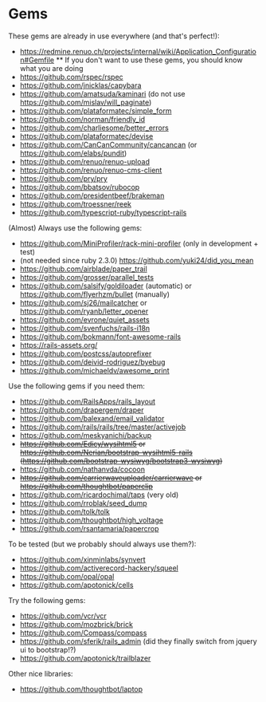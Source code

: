 # Gems

These gems are already in use everywhere (and that's perfect!):

* https://redmine.renuo.ch/projects/internal/wiki/Application_Configuration#Gemfile
** If you don't want to use these gems, you should know what you are doing
* https://github.com/rspec/rspec
* https://github.com/jnicklas/capybara
* https://github.com/amatsuda/kaminari (do not use https://github.com/mislav/will_paginate)
* https://github.com/plataformatec/simple_form
* https://github.com/norman/friendly_id
* https://github.com/charliesome/better_errors
* https://github.com/plataformatec/devise
* https://github.com/CanCanCommunity/cancancan (or https://github.com/elabs/pundit)
* https://github.com/renuo/renuo-upload
* https://github.com/renuo/renuo-cms-client
* https://github.com/pry/pry
* https://github.com/bbatsov/rubocop
* https://github.com/presidentbeef/brakeman
* https://github.com/troessner/reek
* https://github.com/typescript-ruby/typescript-rails

(Almost) Always use the following gems:

* https://github.com/MiniProfiler/rack-mini-profiler (only in development + test)
* (not needed since ruby 2.3.0) https://github.com/yuki24/did_you_mean
* https://github.com/airblade/paper_trail
* https://github.com/grosser/parallel_tests
* https://github.com/salsify/goldiloader (automatic) or https://github.com/flyerhzm/bullet (manually)
* https://github.com/sj26/mailcatcher or https://github.com/ryanb/letter_opener
* https://github.com/evrone/quiet_assets
* https://github.com/svenfuchs/rails-i18n
* https://github.com/bokmann/font-awesome-rails
* https://rails-assets.org/
* https://github.com/postcss/autoprefixer
* https://github.com/deivid-rodriguez/byebug
* https://github.com/michaeldv/awesome_print


Use the following gems if you need them:

* https://github.com/RailsApps/rails_layout
* https://github.com/drapergem/draper
* https://github.com/balexand/email_validator
* https://github.com/rails/rails/tree/master/activejob
* https://github.com/meskyanichi/backup
* ~~https://github.com/Edicy/wysihtml5 or https://github.com/Nerian/bootstrap-wysihtml5-rails (https://github.com/bootstrap-wysiwyg/bootstrap3-wysiwyg)~~
* https://github.com/nathanvda/cocoon
* ~~https://github.com/carrierwaveuploader/carrierwave or https://github.com/thoughtbot/paperclip~~
* https://github.com/ricardochimal/taps (very old)
* https://github.com/rroblak/seed_dump
* https://github.com/tolk/tolk
* https://github.com/thoughtbot/high_voltage
* https://github.com/rsantamaria/papercrop

To be tested (but we probably should always use them?):

* https://github.com/xinminlabs/synvert
* https://github.com/activerecord-hackery/squeel
* https://github.com/opal/opal
* https://github.com/apotonick/cells

Try the following gems:

* https://github.com/vcr/vcr
* https://github.com/mozbrick/brick
* https://github.com/Compass/compass
* https://github.com/sferik/rails_admin (did they finally switch from jquery ui to bootstrap!?)
* https://github.com/apotonick/trailblazer

Other nice libraries:

* https://github.com/thoughtbot/laptop

